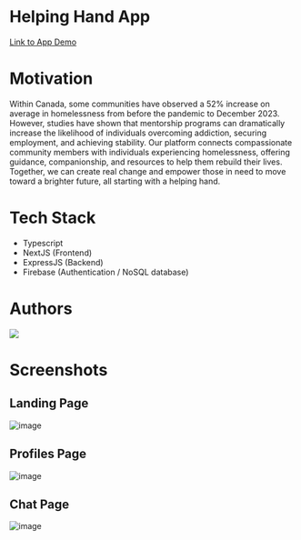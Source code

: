 # Helping Hand App
[Link to App Demo](https://nwhacks2025-one.vercel.app/)

# Motivation
Within Canada, some communities have observed a 52% increase on average in homelessness from before the pandemic to December 2023. However, studies have shown that mentorship programs can dramatically increase the likelihood of individuals overcoming addiction, securing employment, and achieving stability. Our platform connects compassionate community members with individuals experiencing homelessness, offering guidance, companionship, and resources to help them rebuild their lives. Together, we can create real change and empower those in need to move toward a brighter future, all starting with a helping hand.

# Tech Stack
- Typescript
- NextJS (Frontend)
- ExpressJS (Backend)
- Firebase (Authentication / NoSQL database)

# Authors
<a href="https://github.com/jho1211/nwhacks2025/graphs/contributors">
  <img src="https://contributors-img.web.app/image?repo=jho1211/nwhacks2025" />
</a>

# Screenshots
## Landing Page
![image](https://github.com/user-attachments/assets/246ee62c-7ee0-4a2d-aae1-53fbf53edbb7)
## Profiles Page
![image](https://github.com/user-attachments/assets/c0cb6dd2-0e24-4ba9-b14b-b446fc218061)
## Chat Page
![image](https://github.com/user-attachments/assets/adf4d6bc-4720-4bf3-aba8-0bb7c83a94c8)
